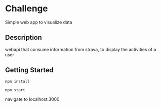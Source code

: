# Challenge

Simple web app to visualize data

## Description

webapi that consume information from strava, to display the activities of a user

## Getting Started

```
npm install

```

```
npm start

```

navigate to localhost:3000
